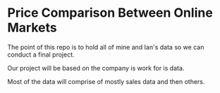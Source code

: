 # Price Comparison Between Online Markets

The point of this repo is to hold all of mine and Ian's data so we can conduct a final project.

Our project will be based on the company is work for is data.

Most of the data will comprise of mostly sales data and then others.

